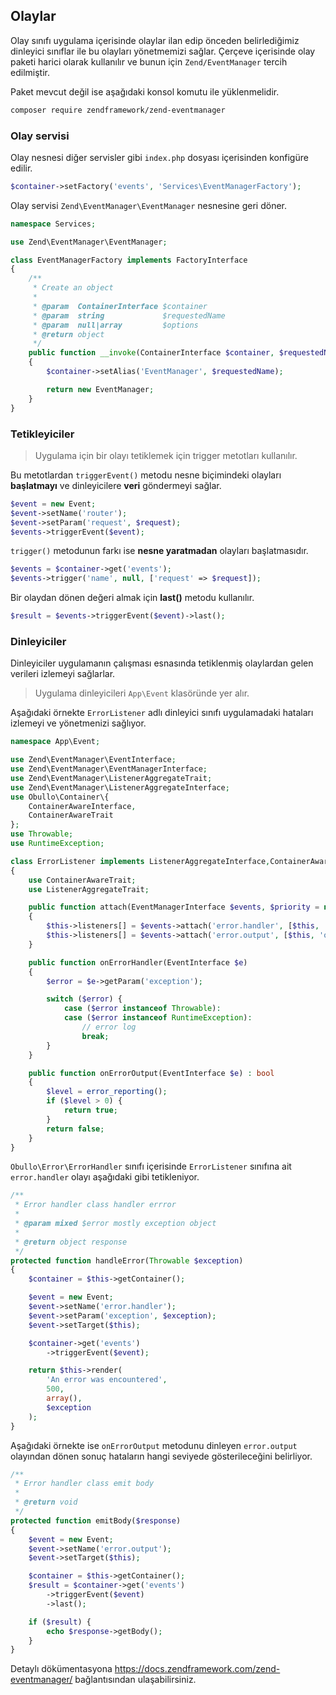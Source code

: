 
## Olaylar

Olay sınıfı uygulama içerisinde olaylar ilan edip önceden belirlediğimiz dinleyici sınıflar ile bu olayları yönetmemizi sağlar. Çerçeve içerisinde olay paketi harici olarak kullanılır ve bunun için `Zend/EventManager` tercih edilmiştir.

Paket mevcut değil ise aşağıdaki konsol komutu ile yüklenmelidir.

```bash
composer require zendframework/zend-eventmanager
```

### Olay servisi

Olay nesnesi diğer servisler gibi `index.php` dosyası içerisinden konfigüre edilir. 

```php
$container->setFactory('events', 'Services\EventManagerFactory');
```

Olay servisi `Zend\EventManager\EventManager` nesnesine geri döner.

```php
namespace Services;

use Zend\EventManager\EventManager;

class EventManagerFactory implements FactoryInterface
{
    /**
     * Create an object
     *
     * @param  ContainerInterface $container
     * @param  string             $requestedName
     * @param  null|array         $options
     * @return object
     */
    public function __invoke(ContainerInterface $container, $requestedName, array $options = null)
    {
        $container->setAlias('EventManager', $requestedName);

        return new EventManager;
    }
}
```

### Tetikleyiciler

> Uygulama için bir olayı tetiklemek için trigger metotları kullanılır.

Bu metotlardan `triggerEvent()` metodu nesne biçimindeki olayları <b>başlatmayı</b> ve dinleyicilere <b>veri</b> göndermeyi sağlar.

```php
$event = new Event;
$event->setName('router');
$event->setParam('request', $request);
$events->triggerEvent($event);
```

`trigger()` metodunun farkı ise <b>nesne yaratmadan</b> olayları başlatmasıdır.

```php
$events = $container->get('events');
$events->trigger('name', null, ['request' => $request]);
```

Bir olaydan dönen değeri almak için <b>last()</b> metodu kullanılır. 

```php
$result = $events->triggerEvent($event)->last();
```

### Dinleyiciler

Dinleyiciler uygulamanın çalışması esnasında tetiklenmiş olaylardan gelen verileri izlemeyi sağlarlar.

> Uygulama dinleyicileri `App\Event` klasöründe yer alır.

Aşağıdaki örnekte `ErrorListener` adlı dinleyici sınıfı uygulamadaki hataları izlemeyi ve yönetmenizi sağlıyor.

```php
namespace App\Event;

use Zend\EventManager\EventInterface;
use Zend\EventManager\EventManagerInterface;
use Zend\EventManager\ListenerAggregateTrait;
use Zend\EventManager\ListenerAggregateInterface;
use Obullo\Container\{
    ContainerAwareInterface,
    ContainerAwareTrait
};
use Throwable;
use RuntimeException;

class ErrorListener implements ListenerAggregateInterface,ContainerAwareInterface
{
    use ContainerAwareTrait;
    use ListenerAggregateTrait;

    public function attach(EventManagerInterface $events, $priority = null)
    {
        $this->listeners[] = $events->attach('error.handler', [$this, 'onErrorHandler']);
        $this->listeners[] = $events->attach('error.output', [$this, 'onErrorOutput']);
    }

    public function onErrorHandler(EventInterface $e)
    {
        $error = $e->getParam('exception');

        switch ($error) {
            case ($error instanceof Throwable):
            case ($error instanceof RuntimeException):
                // error log
                break;
        }
    }

    public function onErrorOutput(EventInterface $e) : bool
    {
        $level = error_reporting();
        if ($level > 0) {
            return true;
        }
        return false;
    }
}
```

`Obullo\Error\ErrorHandler` sınıfı içerisinde `ErrorListener` sınıfına ait `error.handler` olayı aşağıdaki gibi tetikleniyor.

```php
/**
 * Error handler class handler errror
 *
 * @param mixed $error mostly exception object
 *
 * @return object response
 */
protected function handleError(Throwable $exception)
{        
    $container = $this->getContainer();

    $event = new Event;
    $event->setName('error.handler');
    $event->setParam('exception', $exception);
    $event->setTarget($this);

    $container->get('events')
        ->triggerEvent($event);

    return $this->render(
        'An error was encountered',
        500,
        array(),
        $exception
    );           
}
```

Aşağıdaki örnekte ise `onErrorOutput` metodunu dinleyen `error.output` olayından dönen sonuç hataların hangi seviyede gösterileceğini belirliyor. 

```php
/**
 * Error handler class emit body
 * 
 * @return void
 */
protected function emitBody($response)
{
    $event = new Event;
    $event->setName('error.output');
    $event->setTarget($this);

    $container = $this->getContainer();
    $result = $container->get('events')
        ->triggerEvent($event)
        ->last();

    if ($result) {
        echo $response->getBody();
    }
}
```

Detaylı dökümentasyona <a href="https://docs.zendframework.com/zend-eventmanager/">https://docs.zendframework.com/zend-eventmanager/</a> bağlantısından ulaşabilirsiniz.